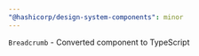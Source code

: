 ```yaml
---
"@hashicorp/design-system-components": minor
---
```


`Breadcrumb` - Converted component to TypeScript
